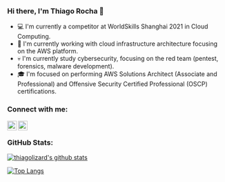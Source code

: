 ### Hi there, I'm Thiago Rocha :penguin:

- :computer: I'm currently a competitor at WorldSkills Shanghai 2021 in Cloud Computing.
- :milky_way: I'm currently working with cloud infrastructure architecture focusing on the AWS platform.
- :skull: I'm currently study cybersecurity, focusing on the red team (pentest, forensics, malware development).
- :mortar_board: I'm focused on performing AWS Solutions Architect (Associate and Professional) and Offensive Security Certified Professional (OSCP) certifications.

### Connect with me:

[<img align="left" alt="thiagolizard | LinkedIn" width="22px" src="https://cdn.jsdelivr.net/npm/simple-icons@v3/icons/linkedin.svg" />](https://www.linkedin.com/in/thiagolizardd/)
[<img align="left" alt="thiagolizard | Instagram" width="22px" src="https://cdn.jsdelivr.net/npm/simple-icons@v3/icons/instagram.svg" />](https://instagram.com/thiagoarjo/)

<br />

### GitHub Stats:

[![thiagolizard's github stats](https://github-readme-stats.vercel.app/api?username=thiagolizard&count_private=true&theme=tokyonight)](https://github.com/anuraghazra/github-readme-stats)

[![Top Langs](https://github-readme-stats.vercel.app/api/top-langs/?username=thiagolizard&layout=compact&count_private=true&theme=tokyonight)](https://github.com/anuraghazra/github-readme-stats)

<br />
